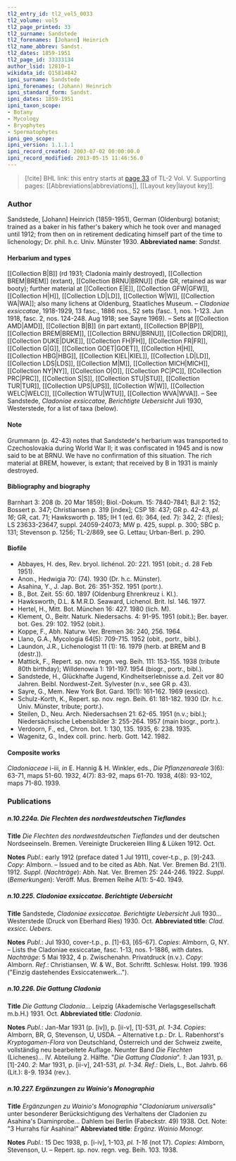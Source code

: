 ```yaml
---
tl2_entry_id: tl2_vol5_0033
tl2_volume: vol5
tl2_page_printed: 33
tl2_surname: Sandstede
tl2_forenames: [Johann] Heinrich
tl2_name_abbrev: Sandst.
tl2_dates: 1859-1951
tl2_page_id: 33333134
author_lsid: 12810-1
wikidata_id: Q15814842
ipni_surname: Sandstede
ipni_forenames: (Johann) Heinrich
ipni_standard_form: Sandst.
ipni_dates: 1859-1951
ipni_taxon_scope: 
- Botany
- Mycology
- Bryophytes
- Spermatophytes
ipni_geo_scope: 
ipni_version: 1.1.1.1
ipni_record_created: 2003-07-02 00:00:00.0
ipni_record_modified: 2013-05-15 11:46:56.0
---
```



> [!cite] BHL link: this entry starts at [page 33](https://www.biodiversitylibrary.org/page/33333134) of TL-2 Vol. V.
> Supporting pages: [[Abbreviations|abbreviations]], [[Layout key|layout key]].

### Author

Sandstede, \[Johann\] Heinrich (1859-1951), German (Oldenburg) botanist; trained as a baker in his father's bakery which he took over and managed until 1912; from then on in retirement dedicating himself part of the time to lichenology; Dr. phil. h.c. Univ. Münster 1930. 
**Abbreviated name**: *Sandst.*

#### Herbarium and types

[[Collection B|B]] (rd 1931; Cladonia mainly destroyed), [[Collection BREM|BREM]] (extant), [[Collection BRNU|BRNU]] (fide GR, retained as war booty); further material at [[Collection E|E]], [[Collection GFW|GFW]], [[Collection H|H]], [[Collection LD|LD]], [[Collection W|W]], [[Collection WA|WA]]; also many lichens at Oldenburg, Staatliches Museum. – *Cladoniae exsiccatae*, 1918-1929, 13 fasc., 1886 nos., 52 sets (fasc. 1, nos. 1-123. Jun 1918, fasc. 2, nos. 124-248. Aug 1918; see Sayre 1969). – Sets at [[Collection AMD|AMD]], [[Collection B|B]] (in part extant), [[Collection BP|BP]], [[Collection BREM|BREM]], [[Collection BRNU|BRNU]], [[Collection DR|DR]], [[Collection DUKE|DUKE]], [[Collection FH|FH]], [[Collection FR|FR]], [[Collection G|G]], [[Collection GOET|GOET]], [[Collection H|H]], [[Collection HBG|HBG]], [[Collection KIEL|KIEL]], [[Collection LD|LD]], [[Collection LDS|LDS]], [[Collection M|M]], [[Collection MICH|MICH]], [[Collection NY|NY]], [[Collection O|O]], [[Collection PC|PC]], [[Collection PRC|PRC]], [[Collection S|S]], [[Collection STU|STU]], [[Collection TUR|TUR]], [[Collection UPS|UPS]], [[Collection W|W]], [[Collection WELC|WELC]], [[Collection WTU|WTU]], [[Collection WVA|WVA]]. – See Sandstede, *Cladoniae exsiccatae, Berichtigte Uebersicht* Juli 1930, Westerstede, for a list of taxa (below).

#### Note

Grummann (p. 42-43) notes that Sandstede's herbarium was transported to Czechoslovakia during World War II; it was confiscated in 1945 and is now said to be at BRNU. We have no confirmation of this situation. The rich material at BREM, however, is extant; that received by B in 1931 is mainly destroyed.

#### Bibliography and biography

Barnhart 3: 208 (b. 20 Mar 1859); Biol.-Dokum. 15: 7840-7841; BJI 2: 152; Bossert p. 347; Christiansen p. 319 \[index\]; CSP 18: 437; GR p. 42-43, *pl. 16*; GR, cat. 71; Hawksworth p. 185; IH 1 (ed. 6): 364, (ed. 7): 342, 2: (files); LS 23633-23647, suppl. 24059-24073; MW p. 425, suppl. p. 300; SBC p. 131; Stevenson p. 1256; TL-2/869, see G. Lettau; Urban-Berl. p. 290.

#### Biofile

- Abbayes, H. des, Rev. bryol. lichénol. 20: 221. 1951 (obit.; d. 28 Feb 1951).
- Anon., Hedwigia 70: (74). 1930 (Dr. h.c. Münster).
- Asahina, Y., J. Jap. Bot. 26: 351-352. 1951 (portr.).
- B., Bot. Zeit. 55: 60. 1897 (Oldenburg Ehrenkreuz i. Kl.).
- Hawksworth, D.L. & M.R.D. Seaward, Lichenol. Brit. Isl. 146. 1977.
- Hertel, H., Mitt. Bot. München 16: 427. 1980 (lich. M).
- Klement, O., Beitr. Naturk. Niedersachs. 4: 91-95. 1951 (obit.); Ber. bayer. bot. Ges. 29: 102. 1952 (obit.).
- Koppe, F., Abh. Naturw. Ver. Bremen 36: 240, 256. 1964.
- Llano, G.A., Mycologia 64(5): 709-715. 1952 (obit., portr., bibl.).
- Laundon, J.R., Lichenologist 11 (1): 16. 1979 (herb. at BREM and B (destr.)).
- Mattick, F., Repert. sp. nov. regn. veg. Beih. 111: 153-155. 1938 (tribute 80th birthday); Willdenowia 1: 191-197. 1954 (biogr., portr., bibl.).
- Sandstede, H., Glückhafte Jugend, Kindheitserlebnisse a.d. Zeit vor 80 Jahren. Beibl. Nordwest-Zeit. Sylvester (n.v., see GR p. 43).
- Sayre, G., Mem. New York Bot. Gard. 19(1): 161-162. 1969 (exsicc).
- Schulz-Korth, K., Repert. sp. nov. regn. Beih. 61: 181-182. 1930 (Dr. h.c. Univ. Münster, tribute; portr.).
- Steilen, D., Neu. Arch. Niedersachsen 21: 62-65. 1951 (n.v.; bibl.); Niedersächsische Lebensbilder 3: 255-264. 1957 (main biogr., portr.).
- Verdoorn, F., ed., Chron. bot. 1: 130, 135. 1935, 6: 238. 1935.
- Wagenitz, G., Index coll. princ. herb. Gott. 142. 1982.

#### Composite works

*Cladoniaceae* i-iii, *in* E. Hannig & H. Winkler, eds., *Die Pflanzenareale* 3(6): 63-71, maps 51-60. 1932, 4(7): 83-92, maps 61-70. 1938, 4(8): 93-102, maps 71-80. 1939.

### Publications

##### n.10.224a. Die Flechten des nordwestdeutschen Tieflandes

**Title**
*Die Flechten des nordwestdeutschen Tieflandes* und der deutschen Nordseeinseln. Bremen. Vereinigte Druckereien Illing & Lüken 1912. Oct.

**Notes**
*Publ*.: early 1912 (preface dated 1 Jul 1911), cover-t.p., p. \[9\]-243. *Copy*: Almborn. – Issued and to be cited as Abh. Nat. Ver. Bremen Bd. 21(1). 1912.
*Suppl*. (*Nachträge*): Abh. Nat. Ver. Bremen 25: 244-246. 1922.
*Suppl*. (*Bemerkungen*): Veröff. Mus. Bremen Reihe A(1): 5-40. 1949.

##### n.10.225. Cladoniae exsiccatae. Berichtigte Uebersicht

**Title**
Sandstede, *Cladoniae exsiccatae. Berichtigte Uebersicht* Juli 1930... Westerstede (Druck von Eberhard Ries) 1930. Oct.
**Abbreviated title**: *Clad. exsicc. Uebers.*

**Notes**
*Publ*.: Jul 1930, cover-t.p., p. \[1\]-63, \[65-67\]. *Copies*: Almborn, G, NY. – Lists the Cladoniae exsiccatae, fasc. 1-13, nos. 1-1886, with dates.
*Nachträge*: 5 Mai 1932, 4 p. Zwischenahn. Privatdruck (n.v.). *Copy*: Almborn.
*Ref*.: Christiansen, W. & W., Bot. Schriftt. Schlesw. Holst. 199. 1936 ("Einzig dastehendes Exsiccatenwerk...").

##### n.10.226. Die Gattung Cladonia

**Title**
*Die Gattung Cladonia*... Leipzig (Akademische Verlagsgesellschaft m.b.H.) 1931. Oct.
**Abbreviated title**: *Cladonia*.

**Notes**
*Publ*.: Jan-Mar 1931 (p. \[iv\]), p. \[ii-v\], \[1\]-531, *pl. 1-34. Copies*: Almborn, BR, G, Stevenson, U, USDA. – Alternative t.p.: Dr. L. Rabenhorst's *Kryptogamen-Flora* von Deutschland, Österreich und der Schweiz zweite, vollständig neu bearbeitete Auflage. Neunter Band *Die Flechten* (Lichenes)... IV. Abteilung 2. Hälfte. "*Die Gattung Cladonia*".
*1*: Jan 1931, p. \[1\]-240.
*2*: Mar 1931, p. \[ii-v\], 241-531, *pl. 1-34.*
*Ref*.: Diels, L., Bot. Jahrb. 66 (Lit.): 8-9. 1934 (rev.).

##### n.10.227. Ergänzungen zu Wainio's Monographia

**Title**
*Ergänzungen zu Wainio's Monographia* "*Cladoniarum universalis*" unter besonderer Berücksichtigung des Verhaltens der Cladonien zu Asahina's Diaminprobe... Dahlem bei Berlin (Fabeckstr. 49) 1938. Oct. Note: "3 Hurrahs für Asahina!"
**Abbreviated title**: *Ergänz. Wainio Monogr.*

**Notes**
*Publ*.: 15 Dec 1938, p. \[i-iv\], 1-103, *pl. 1-16* (not 17). *Copies*: Almborn, Stevenson, U. – Repert. sp. nov. regn. veg. Beih. 103. 1938.

